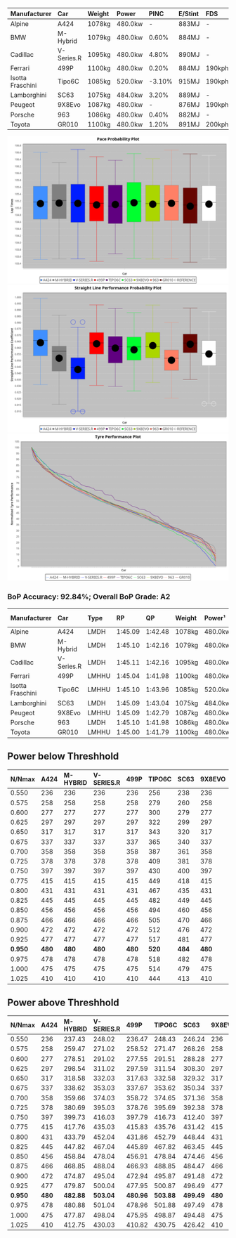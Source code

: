 | Manufacturer     | Car        | Weight | Power   | PINC    | E/Stint | FDS     |
|:-|:-|:-|:-|:-|:-|:-|
| Alpine           | A424       | 1078kg | 480.0kw |    -    | 883MJ   |    -    |
| BMW              | M-Hybrid   | 1079kg | 480.0kw | 0.60%   | 884MJ   |    -    |
| Cadillac         | V-Series.R | 1095kg | 480.0kw | 4.80%   | 890MJ   |    -    |
| Ferrari          | 499P       | 1100kg | 480.0kw | 0.20%   | 884MJ   | 190kph  |
| Isotta Fraschini | Tipo6C     | 1085kg | 520.0kw | -3.10%  | 915MJ   | 190kph  |
| Lamborghini      | SC63       | 1075kg | 484.0kw | 3.20%   | 889MJ   |    -    |
| Peugeot          | 9X8Evo     | 1087kg | 480.0kw |    -    | 876MJ   | 190kph  |
| Porsche          | 963        | 1086kg | 480.0kw | 0.40%   | 882MJ   |    -    |
| Toyota           | GR010      | 1100kg | 480.0kw | 1.20%   | 891MJ   | 200kph  |

![PACECHART](./IMG/AUTO.png)
![STRAIGHTLINEPERFORMANCECHART](./IMG/AUTO_sp.png)
![TYREPERFORMANCECHART](./IMG/AUTO_tw.png)

### BoP Accuracy: 92.84%; Overall BoP Grade: A2
| Manufacturer     | Car        | Type  | RP      | QP      | Weight | Power¹  | Threshhold | PINC    | Power²   | E/Stint | AVG Vmax  | FDS     | RDLC | L/Stint | BOP-Grade | Model Accuracy | Model Points | Match%  | SimDiff |
|:-|:-|:-|:-|:-|:-|:-|:-|:-|:-|:-|:-|:-|:-|:-|:-|:-|:-|:-|:-|
| Alpine           | A424       | LMDH  | 1:45.09 | 1:42.48 | 1078kg | 480.0kw | 250.0kph   |    -    | 480.00kw |  883MJ  | 287.83kph |    -    | 0.98 | 33      | ~A1       | 100.00%        | 870          | 95.51%  | ±0.07s  |
| BMW              | M-Hybrid   | LMDH  | 1:45.10 | 1:42.16 | 1079kg | 480.0kw | 250.0kph   | 0.60%   | 482.90kw |  884MJ  | 286.16kph |    -    | 0.98 | 33      | ~A1       | 100.00%        | 1914         | 95.22%  | ±0.32s  |
| Cadillac         | V-Series.R | LMDH  | 1:45.11 | 1:42.16 | 1095kg | 480.0kw | 250.0kph   | 4.80%   | 503.00kw |  890MJ  | 285.20kph |    -    | 0.97 | 33      | ~A1       | 98.03%         | 3773         | 95.87%  | ±0.77s  |
| Ferrari          | 499P       | LMHHU | 1:45.04 | 1:41.98 | 1100kg | 480.0kw | 250.0kph   | 0.20%   | 481.00kw |  884MJ  | 286.68kph | 190kph  | 0.99 | 33      | ~A1       | 100.00%        | 4212         | 97.85%  | ±0.20s  |
| Isotta Fraschini | Tipo6C     | LMHHU | 1:45.10 | 1:43.96 | 1085kg | 520.0kw | 250.0kph   | -3.10%  | 503.90kw |  915MJ  | 289.86kph | 190kph  | 1.02 | 33      | +D1       | 100.00%        | 105          | 69.22%  | ±0.42s  |
| Lamborghini      | SC63       | LMDH  | 1:45.09 | 1:43.04 | 1075kg | 484.0kw | 250.0kph   | 3.20%   | 499.50kw |  889MJ  | 288.67kph |    -    | 1.01 | 33      | ~A1       | 100.00%        | 597          | 100.00% | ±0.55s  |
| Peugeot          | 9X8Evo     | LMHHU | 1:45.09 | 1:42.79 | 1087kg | 480.0kw | 250.0kph   |    -    | 480.00kw |  876MJ  | 287.05kph | 190kph  | 0.97 | 33      | +B2       | 100.00%        | 463          | 82.69%  | #       |
| Porsche          | 963        | LMDH  | 1:45.10 | 1:41.98 | 1086kg | 480.0kw | 250.0kph   | 0.40%   | 481.90kw |  882MJ  | 285.52kph |    -    | 0.97 | 33      | ~A1       | 99.21%         | 10753        | 100.00% | ±0.27s  |
| Toyota           | GR010      | LMHHU | 1:45.00 | 1:41.79 | 1100kg | 480.0kw | 250.0kph   | 1.20%   | 485.80kw |  891MJ  | 286.76kph | 200kph  | 0.99 | 33      | ~A1       | 99.54%         | 3271         | 99.16%  | ±0.21s  |

## Power below Threshhold
| N/Nmax    | A424    | M-HYBRID | V-SERIES.R | 499P    | TIPO6C  | SC63    | 9X8EVO  | 963     | GR010   |
|:-|:-|:-|:-|:-|:-|:-|:-|:-|:-|
|  0.550    |  236    |  236     |  236       |  236    |  256    |  238    |  236    |  236    |  236    |
|  0.575    |  258    |  258     |  258       |  258    |  279    |  260    |  258    |  258    |  258    |
|  0.600    |  277    |  277     |  277       |  277    |  300    |  279    |  277    |  277    |  277    |
|  0.625    |  297    |  297     |  297       |  297    |  322    |  299    |  297    |  297    |  297    |
|  0.650    |  317    |  317     |  317       |  317    |  343    |  320    |  317    |  317    |  317    |
|  0.675    |  337    |  337     |  337       |  337    |  365    |  340    |  337    |  337    |  337    |
|  0.700    |  358    |  358     |  358       |  358    |  387    |  361    |  358    |  358    |  358    |
|  0.725    |  378    |  378     |  378       |  378    |  409    |  381    |  378    |  378    |  378    |
|  0.750    |  397    |  397     |  397       |  397    |  430    |  400    |  397    |  397    |  397    |
|  0.775    |  415    |  415     |  415       |  415    |  449    |  418    |  415    |  415    |  415    |
|  0.800    |  431    |  431     |  431       |  431    |  467    |  435    |  431    |  431    |  431    |
|  0.825    |  445    |  445     |  445       |  445    |  482    |  449    |  445    |  445    |  445    |
|  0.850    |  456    |  456     |  456       |  456    |  494    |  460    |  456    |  456    |  456    |
|  0.875    |  466    |  466     |  466       |  466    |  505    |  470    |  466    |  466    |  466    |
|  0.900    |  472    |  472     |  472       |  472    |  512    |  476    |  472    |  472    |  472    |
|  0.925    |  477    |  477     |  477       |  477    |  517    |  481    |  477    |  477    |  477    |
| **0.950** | **480** | **480**  | **480**    | **480** | **520** | **484** | **480** | **480** | **480** |
|  0.975    |  478    |  478     |  478       |  478    |  518    |  482    |  478    |  478    |  478    |
|  1.000    |  475    |  475     |  475       |  475    |  514    |  479    |  475    |  475    |  475    |
|  1.025    |  410    |  410     |  410       |  410    |  444    |  413    |  410    |  410    |  410    |

## Power above Threshhold
| N/Nmax    | A424    | M-HYBRID   | V-SERIES.R | 499P       | TIPO6C     | SC63       | 9X8EVO  | 963        | GR010      |
|:-|:-|:-|:-|:-|:-|:-|:-|:-|:-|
|  0.550    |  236    |  237.43    |  248.02    |  236.47    |  248.43    |  246.24    |  236    |  237.45    |  239.37    |
|  0.575    |  258    |  259.47    |  271.02    |  258.52    |  271.47    |  268.26    |  258    |  259.50    |  261.41    |
|  0.600    |  277    |  278.51    |  291.02    |  277.55    |  291.51    |  288.28    |  277    |  278.53    |  280.44    |
|  0.625    |  297    |  298.54    |  311.02    |  297.59    |  311.54    |  308.30    |  297    |  298.57    |  300.47    |
|  0.650    |  317    |  318.58    |  332.03    |  317.63    |  332.58    |  329.32    |  317    |  318.61    |  320.50    |
|  0.675    |  337    |  338.62    |  353.03    |  337.67    |  353.62    |  350.34    |  337    |  338.65    |  341.53    |
|  0.700    |  358    |  359.66    |  374.03    |  358.72    |  374.65    |  371.36    |  358    |  359.69    |  362.57    |
|  0.725    |  378    |  380.69    |  395.03    |  378.76    |  395.69    |  392.38    |  378    |  379.72    |  382.60    |
|  0.750    |  397    |  399.73    |  416.03    |  397.79    |  416.73    |  412.40    |  397    |  398.76    |  401.63    |
|  0.775    |  415    |  417.76    |  435.03    |  415.83    |  435.76    |  431.42    |  415    |  416.80    |  419.66    |
|  0.800    |  431    |  433.79    |  452.04    |  431.86    |  452.79    |  448.44    |  431    |  432.83    |  436.68    |
|  0.825    |  445    |  447.82    |  467.04    |  445.89    |  467.82    |  463.45    |  445    |  446.85    |  450.71    |
|  0.850    |  456    |  458.84    |  478.04    |  456.91    |  478.84    |  474.46    |  456    |  457.87    |  461.72    |
|  0.875    |  466    |  468.85    |  488.04    |  466.93    |  488.85    |  484.47    |  466    |  467.89    |  471.74    |
|  0.900    |  472    |  474.87    |  495.04    |  472.94    |  495.87    |  491.48    |  472    |  473.90    |  477.75    |
|  0.925    |  477    |  479.87    |  500.04    |  477.95    |  500.87    |  496.49    |  477    |  478.91    |  482.76    |
| **0.950** | **480** | **482.88** | **503.04** | **480.96** | **503.88** | **499.49** | **480** | **481.92** | **485.76** |
|  0.975    |  478    |  480.88    |  501.04    |  478.96    |  501.88    |  497.49    |  478    |  479.92    |  483.76    |
|  1.000    |  475    |  477.87    |  498.04    |  475.95    |  498.87    |  494.48    |  475    |  476.91    |  480.75    |
|  1.025    |  410    |  412.75    |  430.03    |  410.82    |  430.75    |  426.42    |  410    |  411.79    |  414.65    |
